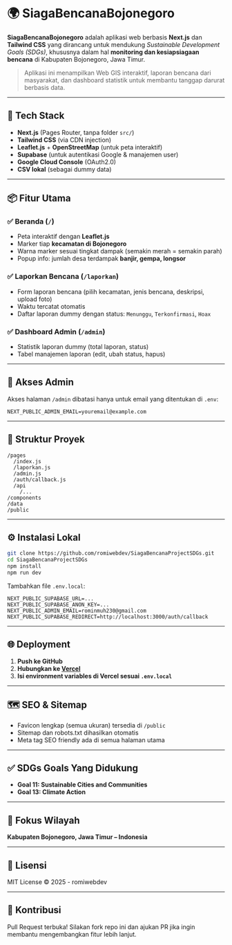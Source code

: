 # 🌍 SiagaBencanaBojonegoro

**SiagaBencanaBojonegoro** adalah aplikasi web berbasis **Next.js** dan **Tailwind CSS** yang dirancang untuk mendukung _Sustainable Development Goals (SDGs)_, khususnya dalam hal **monitoring dan kesiapsiagaan bencana** di Kabupaten Bojonegoro, Jawa Timur.

> Aplikasi ini menampilkan Web GIS interaktif, laporan bencana dari masyarakat, dan dashboard statistik untuk membantu tanggap darurat berbasis data.

---

## 🚀 Tech Stack

- **Next.js** (Pages Router, tanpa folder `src/`)
- **Tailwind CSS** (via CDN injection)
- **Leaflet.js** + **OpenStreetMap** (untuk peta interaktif)
- **Supabase** (untuk autentikasi Google & manajemen user)
- **Google Cloud Console** (OAuth2.0)
- **CSV lokal** (sebagai dummy data)

---

## 📦 Fitur Utama

### ✅ Beranda (`/`)
- Peta interaktif dengan **Leaflet.js**
- Marker tiap **kecamatan di Bojonegoro**
- Warna marker sesuai tingkat dampak (semakin merah = semakin parah)
- Popup info: jumlah desa terdampak **banjir, gempa, longsor**

### ✅ Laporkan Bencana (`/laporkan`)
- Form laporan bencana (pilih kecamatan, jenis bencana, deskripsi, upload foto)
- Waktu tercatat otomatis
- Daftar laporan dummy dengan status: `Menunggu`, `Terkonfirmasi`, `Hoax`

### ✅ Dashboard Admin (`/admin`)
- Statistik laporan dummy (total laporan, status)
- Tabel manajemen laporan (edit, ubah status, hapus)

---

## 🔐 Akses Admin
Akses halaman `/admin` dibatasi hanya untuk email yang ditentukan di `.env`:

```env
NEXT_PUBLIC_ADMIN_EMAIL=youremail@example.com
````

---

## 🔧 Struktur Proyek

```
/pages
  /index.js
  /laporkan.js
  /admin.js
  /auth/callback.js
  /api
    /...
/components
/data
/public
```

---

## ⚙️ Instalasi Lokal

```bash
git clone https://github.com/romiwebdev/SiagaBencanaProjectSDGs.git
cd SiagaBencanaProjectSDGs
npm install
npm run dev
```

Tambahkan file `.env.local`:

```env
NEXT_PUBLIC_SUPABASE_URL=...
NEXT_PUBLIC_SUPABASE_ANON_KEY=...
NEXT_PUBLIC_ADMIN_EMAIL=rominmuh230@gmail.com
NEXT_PUBLIC_SUPABASE_REDIRECT=http://localhost:3000/auth/callback
```

---

## 🌐 Deployment

1. **Push ke GitHub**
2. **Hubungkan ke [Vercel](https://vercel.com/)**
3. **Isi environment variables di Vercel sesuai `.env.local`**

---

## 🗺️ SEO & Sitemap

* Favicon lengkap (semua ukuran) tersedia di `/public`
* Sitemap dan robots.txt dihasilkan otomatis
* Meta tag SEO friendly ada di semua halaman utama

---

## ✅ SDGs Goals Yang Didukung

* **Goal 11: Sustainable Cities and Communities**
* **Goal 13: Climate Action**

---

## 📌 Fokus Wilayah

**Kabupaten Bojonegoro, Jawa Timur – Indonesia**

---

## 📄 Lisensi

MIT License © 2025 - romiwebdev

---

## 📣 Kontribusi

Pull Request terbuka! Silakan fork repo ini dan ajukan PR jika ingin membantu mengembangkan fitur lebih lanjut.

```

